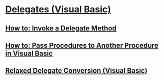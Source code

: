 # [Delegates (Visual Basic)](delegates.md)
## [How to: Invoke a Delegate Method](TocOutOfQuery)
## [How to: Pass Procedures to Another Procedure in Visual Basic](TocOutOfQuery)
## [Relaxed Delegate Conversion (Visual Basic)](relaxed-delegate-conversion.md)

